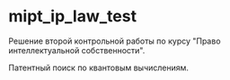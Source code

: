 # mipt_ip_law_test
Решение второй контрольной работы по курсу "Право интеллектуальной собственности".

Патентный поиск по квантовым вычислениям.
